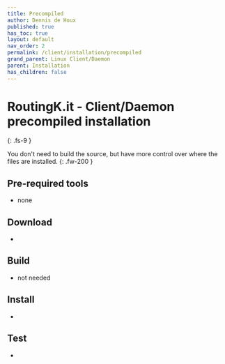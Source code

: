 ```yaml
---
title: Precompiled
author: Dennis de Houx
published: true
has_toc: true
layout: default
nav_order: 2
permalink: /client/installation/precompiled
grand_parent: Linux Client/Daemon
parent: Installation
has_children: false
---
```


# RoutingK.it - Client/Daemon precompiled installation

{: .fs-9 }

You don't need to build the source, but have more control over where the files are installed.
{: .fw-200 }

## Pre-required tools

- none

## Download

- <TODO>

## Build

- not needed

## Install

- <TODO>

## Test

- <TODO>
